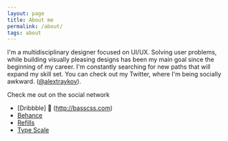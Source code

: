 ```yaml
---
layout: page
title: About me
permalink: /about/
tags: about
---
```


I'm a multidisciplinary designer focused on UI/UX. Solving user problems, while building visually pleasing designs has been my main goal since the beginning of my career. I'm constantly searching for new paths that will expand my skill set. You can check out my Twitter, where I'm being socially awkward. ([@alextraykov](https://twitter.com/alextraykov)).

Check me out on the social network

* [Dribbble] :basketball: (http://basscss.com)
* [Behance](http://jekyllrb.com)
* [Refills](http://refills.bourbon.io/)
* [Type Scale](http://type-scale.com/)
